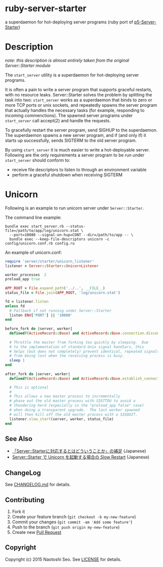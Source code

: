 # ruby-server-starter

a superdaemon for hot-deploying server programs (ruby port of [p5-Server-Starter](https://github.com/kazuho/p5-Server-Starter))

# Description

*note: this description is almost entirely taken from the original Server::Starter module*

The ```start_server``` utility is a superdaemon for hot-deploying server programs.

It is often a pain to write a server program that supports graceful restarts, with no resource leaks. Server::Starter solves the problem by splitting the task into two: ```start_server``` works as a superdaemon that binds to zero or more TCP ports or unix sockets, and repeatedly spawns the server program that actually handles the necessary tasks (for example, responding to incoming commenctions). The spawned server programs under ```start_server``` call accept(2) and handle the requests.

To gracefully restart the server program, send SIGHUP to the superdaemon. The superdaemon spawns a new server program, and if (and only if) it starts up successfully, sends SIGTERM to the old server program.

By using ```start_server``` it is much easier to write a hot-deployable server. Following are the only requirements a server program to be run under ```start_server``` should conform to:

- receive file descriptors to listen to through an environment variable
- perform a graceful shutdown when receiving SIGTERM

# Unicorn

Following is an example to run unicorn server under ```Server::Starter```.

The command line example:

```
bundle exec start_server.rb --status-file=/path/to/app/log/unicorn.stat \
  --port=10080 --signal-on-hup=CONT --dir=/path/to/app -- \
  bundle exec --keep-file-descriptors unicorn -c config/unicorn.conf.rb config.ru
```

An example of unicorn.conf:

```ruby
require 'server/starter/unicorn_listener'
listener = Server::Starter::UnicornListener

worker_processes  2
preload_app true
 
APP_ROOT = File.expand_path('../..', __FILE__)
status_file = File.join(APP_ROOT, 'log/unicorn.stat')

fd = listener.listen
unless fd
  # Fallback if not running under Server::Starter
  listen ENV['PORT'] || '10080'
end
 
before_fork do |server, worker|
  defined?(ActiveRecord::Base) and ActiveRecord::Base.connection.disconnect!
 
  # Throttle the master from forking too quickly by sleeping.  Due
  # to the implementation of standard Unix signal handlers, this
  # helps (but does not completely) prevent identical, repeated signals
  # from being lost when the receiving process is busy.
  sleep 1
end
 
after_fork do |server, worker|
  defined?(ActiveRecord::Base) and ActiveRecord::Base.establish_connection

  # This is optional
  #
  # This allows a new master process to incrementally
  # phase out the old master process with SIGTTOU to avoid a
  # thundering herd (especially in the "preload_app false" case)
  # when doing a transparent upgrade.  The last worker spawned
  # will then kill off the old master process with a SIGQUIT.
  listener.slow_start(server, worker, status_file)
end
```

## See Also

* [「Server::Starterに対応するとはどういうことか」の補足](http://blog.livedoor.jp/sonots/archives/40248661.html) (Japanese)
* [Server::Starter で Unicorn を起動する場合の Slow Restart](http://blog.livedoor.jp/sonots/archives/42826057.html) (Japanese)

## ChangeLog

See [CHANGELOG.md](CHANGELOG.md) for details.

## Contributing

1. Fork it
2. Create your feature branch (`git checkout -b my-new-feature`)
3. Commit your changes (`git commit -am 'Add some feature'`)
4. Push to the branch (`git push origin my-new-feature`)
5. Create new [Pull Request](../../pull/new/master)

## Copyright

Copyright (c) 2015 Naotoshi Seo. See [LICENSE](LICENSE) for details.

